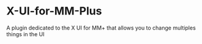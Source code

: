 # X-UI-for-MM-Plus
A plugin dedicated to the X UI for MM+ that allows you to change multiples things in the UI
